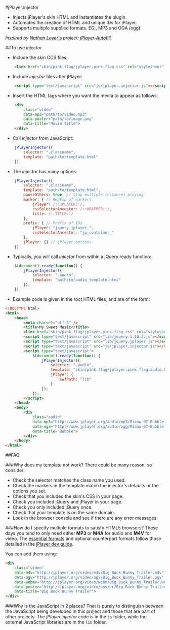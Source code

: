 #jPlayer.injector

* Injects jPlayer's skin HTML and instantiates the plugin.
* Automates the creation of HTML and unique IDs for jPlayer.
* Supports multiple supplied formats. EG., MP3 and OGA (ogg)

*Inspired by [Nathan Loyer's](https://github.com/namlet) project: [jPlayer-Autofill](https://github.com/namlet/jPlayer-Autofill).*

##To use *injector*
* Include the skin CCS files:
```html
	<link href="skin/pink.flag/jplayer.pink.flag.css" rel="stylesheet" type="text/css" />
```

* Include *injector* files after jPlayer:
```html
	<script type="text/javascript" src="js/jplayer.injector.js"></script>
```

* Insert the HTML tags where you want the media to appear as follows:
```html
	<div
		class="video"
		data-mp3="path/to/video.mp3"
		data-poster="path/to/image.png"
		data-title="Movie Title">
	</div>
```

* Call *injector* from JavaScript:
```javascript
	jPlayerInjector({
		selector: ".classname",
		template: "path/to/template.html"
	});
```

* The *injector* has many options:
```javascript
	jPlayerInjector({
		selector: ".classname",
		template: "path/to/template.html",
		pauseOthers: true, // Stop multiple instances playing
		marker: { // RegExp of markers
			jPlayer: /::JPLAYER::/,
			cssSelectorAncestor: /::WRAPPER::/,
			title: /::TITLE::/
		},
		prefix: { // Prefix of IDs
			jPlayer: "jquery_jplayer_",
			cssSelectorAncestor: "jp_container_"
		},
		jPlayer: {} // jPlayer options
	});
```

* Typically, you will call *injector* from within a jQuery ready function:
```javascript
	$(document).ready(function() {
		jPlayerInjector({
			selector: ".audio",
			template: "path/to/audio_template.html"
		});
	});
```

* Example code is given in the root HTML files, and are of the form:
```html
<!DOCTYPE html>
<html>
	<head>
		<meta charset="utf-8" />
		<title>My Sweet Music</title>
		<link href="skin/pink.flag/jplayer.pink.flag.css" rel="stylesheet" type="text/css" />
		<script type="text/javascript" src="lib/jquery-1.10.2.js"></script>
		<script type="text/javascript" src="lib/jquery.jplayer.js"></script>
		<script type="text/javascript" src="js/jplayer.injector.js"></script>
		<script type="text/javascript">
			$(document).ready(function() {
				jPlayerInjector({
					selector: ".audio",
					template: "skin/pink.flag/jplayer.pink.flag.audio.html",
					jPlayer: {
						swfPath: "lib"
					}
				});
			});
		</script>
	</head>
	<body>
		<div
			class="audio"
			data-mp3="http://www.jplayer.org/audio/mp3/Miaow-07-Bubble.mp3"
			data-oga="http://www.jplayer.org/audio/ogg/Miaow-07-Bubble.ogg"
			data-title="Bubble">
		</div>
	</body>
</html>
```

##FAQ

###Why does my template not work?
There could be many reason, so consider:
* Check the selector matches the class name you used.
* Check the markers in the template match the injector's defaults or the options you set.
* Check that you included the skin's CSS in your page.
* Check you included jQuery and jPlayer in your page.
* Check you only included jQuery once.
* Check that your template is on the same domain.
* Look in the browser console and see if there are any error messages.

###How do I specify multiple formats to satisfy HTML5 browsers?
These days you tend to only need either **MP3** or **M4A** for audio and **M4V** for video.
The [essential formats](http://jplayer.org/latest/developer-guide/#jPlayer-essential-formats) and optional counterpart formats follow those detailed in the [jPlayer dev guide](http://jplayer.org/latest/developer-guide/).

You can add them using:
```html
<div
	class="video"
	data-m4v="http://jplayer.org/video/m4v/Big_Buck_Bunny_Trailer.m4v"
	data-ogv="http://jplayer.org/video/ogv/Big_Buck_Bunny_Trailer.ogv"
	data-webmv="http://jplayer.org/video/webm/Big_Buck_Bunny_Trailer.webm"
	data-poster="http://jplayer.org/video/poster/Big_Buck_Bunny_Trailer_480x270.png"
	data-title="Big Buck Bunny Trailer">
</div>
```

###Why is the JavaScript in 2 places?
That is purely to distinguish between the JavaScript being developed in this project and those that are part of other projects.
The *jPlayer.injector* code is in the `js` folder, while the external JavaScript libraries are in the `lib` folder.
